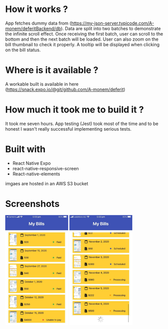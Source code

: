 # How it works ?
App fetches dummy data from (https://my-json-server.typicode.com/A-monem/deferitBackend/db). Data are split into two batches to demonstrate the infinite scroll effect. Once receiving the first batch, user can scroll to the bottom and then the next batch will be loaded. User can also zoom on the bill thumbnail to check it properly. A tooltip will be displayed when clicking on the bill status.

# Where is it available ?
A workable built is available in here (https://snack.expo.io/@git/github.com/A-monem/deferit)

# How much it took me to build it ?
It took me seven hours. App testing (Jest) took most of the time and to be honest I wasn't really successful implementing serious tests.

# Built with

  * React Native Expo
  * react-native-responsive-screen
  * React-native-elements

  imgaes are hosted in an AWS S3 bucket

# Screenshots

<img alt="screenshot_1" src="./screenshots/screenshot_1.jpeg" width="200" height="350" />

<img alt="screenshot_2" src="./screenshots/screenshot_2.jpeg" width="200" height="350" />

